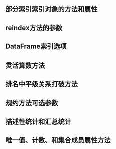 ## 部分索引索引对象的方法和属性

## reindex方法的参数

## DataFrame索引选项

## 灵活算数方法

## 排名中平级关系打破方法

## 规约方法可选参数

## 描述性统计和汇总统计

## 唯一值、计数、和集合成员属性方法
